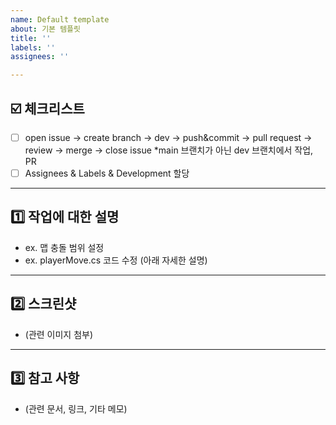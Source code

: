 ```yaml
---
name: Default template
about: 기본 템플릿
title: ''
labels: ''
assignees: ''

---
```


## ☑️ 체크리스트
- [ ] open issue -> create branch -> dev -> push&commit -> pull request -> review -> merge -> close issue
*main 브랜치가 아닌 dev 브랜치에서 작업, PR
- [ ] Assignees & Labels & Development 할당

---

## 1️⃣ 작업에 대한 설명
- ex. 맵 충돌 범위 설정
- ex. playerMove.cs 코드 수정
(아래 자세한 설명)

---

## 2️⃣ 스크린샷
- (관련 이미지 첨부)

---

## 3️⃣ 참고 사항
- (관련 문서, 링크, 기타 메모)
